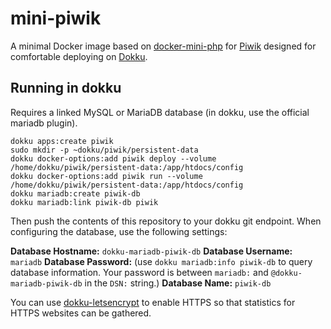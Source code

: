 # mini-piwik

A minimal Docker image based on [docker-mini-php](https://github.com/sseemayer/docker-mini-php) for [Piwik](https://piwik.org) designed for comfortable deploying on [Dokku](http://dokku.viewdocs.io/dokku/).


## Running in dokku

Requires a linked MySQL or MariaDB database (in dokku, use the official mariadb plugin). 

```
dokku apps:create piwik
sudo mkdir -p ~dokku/piwik/persistent-data
dokku docker-options:add piwik deploy --volume /home/dokku/piwik/persistent-data:/app/htdocs/config
dokku docker-options:add piwik run --volume /home/dokku/piwik/persistent-data:/app/htdocs/config
dokku mariadb:create piwik-db
dokku mariadb:link piwik-db piwik
```

Then push the contents of this repository to your dokku git endpoint. When configuring the database, use the following settings:

**Database Hostname:** `dokku-mariadb-piwik-db`
**Database Username:** `mariadb`
**Database Password:** (use `dokku mariadb:info piwik-db` to query database information. Your password is between `mariadb:` and `@dokku-mariadb-piwik-db` in the `DSN:` string.)
**Database Name:** `piwik-db`

You can use [dokku-letsencrypt](https://github.com/dokku/dokku-letsencrypt) to enable HTTPS so that statistics for HTTPS websites can be gathered.
